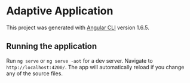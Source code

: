 # Adaptive Application

This project was generated with [Angular CLI](https://github.com/angular/angular-cli) version 1.6.5.

## Running the application

Run `ng serve` or `ng serve -aot` for a dev server. Navigate to `http://localhost:4200/`. The app will automatically reload if you change any of the source files.

